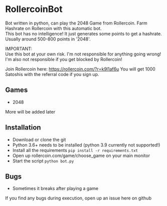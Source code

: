 # RollercoinBot

Bot written in python, can play the 2048 Game from Rollercoin.
Farm Hashrate on Rollercoin with this automatic bot. \
This bot has no intelligence! It just generates some points to get a hashrate. 
Usually around 500-800 points in '2048'.

IMPORTANT: \
Use this bot at your own risk. I'm not responsible for anything going wrong! 
I'm also not responsible if you get blocked by Rollercoin!

Join Rollercoin here: https://rollercoin.com/?r=k9l1af6u
You will get 1000 Satoshis with the referral code if you sign up.

## Games
- 2048

More will be added later

## Installation
- Download or clone the git
- Python 3.6+ needs to be installed (python 3.9 currently not supported!)
- Install all the requirements ```pip install -r requirements.txt```
- Open up rollercoin.com/game/choose_game on your main monitor
- Start the script ```python bot.py```


## Bugs
- Sometimes it breaks after playing a game

If you find any bugs during execution, open up an issue here on github
